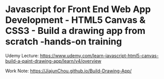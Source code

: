 # Javascript for Front End Web App Development - HTML5 Canvas & CSS3 - Build a drawing app from scratch -hands-on training

Udemy Lecture: <https://www.udemy.com/learn-javascript-html5-canvas-build-a-paint-drawing-app/learn/v4/overview>

Work Note: <https://JiajunChou.github.io/Build-Drawing-App/>